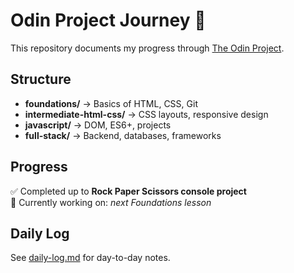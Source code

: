 # Odin Project Journey 🚀

This repository documents my progress through [The Odin Project](https://www.theodinproject.com/).

## Structure
- **foundations/** → Basics of HTML, CSS, Git
- **intermediate-html-css/** → CSS layouts, responsive design
- **javascript/** → DOM, ES6+, projects
- **full-stack/** → Backend, databases, frameworks

## Progress
✅ Completed up to **Rock Paper Scissors console project**  
📌 Currently working on: *next Foundations lesson*  

## Daily Log
See [daily-log.md](./daily-log.md) for day-to-day notes.
